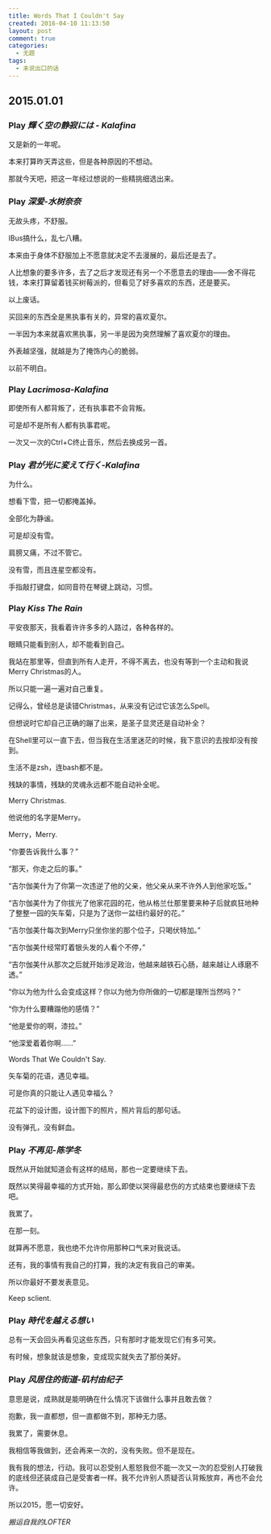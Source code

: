 ```yaml
---
title: Words That I Couldn't Say
created: 2016-04-10 11:13:50
layout: post
comment: true
categories:
  - 无题
tags:
  - 未说出口的话
---
```

## 2015.01.01

### Play *輝く空の静寂には - Kalafina*

又是新的一年呢。

本来打算昨天弄这些，但是各种原因的不想动。

那就今天吧，把这一年经过想说的一些精挑细选出来。

<!--more-->

### Play *深爱-水树奈奈*

无故头疼，不舒服。

IBus搞什么，乱七八糟。

本来由于身体不舒服加上不愿意就决定不去漫展的，最后还是去了。

人比想象的要多许多，去了之后才发现还有另一个不愿意去的理由——舍不得花钱，本来打算留着钱买树莓派的，但看见了好多喜欢的东西，还是要买。

以上废话。

买回来的东西全是黑执事有关的，异常的喜欢夏尔。

一半因为本来就喜欢黑执事，另一半是因为突然理解了喜欢夏尔的理由。

外表越坚强，就越是为了掩饰内心的脆弱。

以前不明白。

### Play *Lacrimosa-Kalafina*

即使所有人都背叛了，还有执事君不会背叛。

可是却不是所有人都有执事君呢。

一次又一次的Ctrl+C终止音乐，然后去换成另一首。

### Play *君が光に変えて行く-Kalafina*

为什么。

想看下雪，把一切都掩盖掉。

全部化为静谧。

可是却没有雪。

肩膀又痛，不过不管它。

没有雪，而且连星空都没有。

手指敲打键盘，如同音符在琴键上跳动，习惯。

### Play *Kiss The Rain*

平安夜那天，我看着许许多多的人路过，各种各样的。

眼睛只能看到别人，却不能看到自己。

我站在那里等，但直到所有人走开，不得不离去，也没有等到一个主动和我说Merry Christmas的人。

所以只能一遍一遍对自己重复。

记得么，曾经总是读错Christmas，从来没有记过它该怎么Spell。

但想说时它却自己正确的蹦了出来，是圣子显灵还是自动补全？

在Shell里可以一直<TAB>下去，但当我在生活里迷茫的时候，我下意识的去按<TAB>却没有按到。

生活不是zsh，连bash都不是。

残缺的事情，残缺的灵魂永远都不能自动补全呢。

Merry Christmas.

他说他的名字是Merry。

Merry，Merry.

“你要告诉我什么事？”

“那天，你走之后的事。”

“吉尔伽美什为了你第一次违逆了他的父亲，他父亲从来不许外人到他家吃饭。”

“吉尔伽美什为了你拔光了他家花园的花，他从格兰仕那里要来种子后就疯狂地种了整整一园的矢车菊，只是为了送你一盆纽约最好的花。”

“吉尔伽美什每次到Merry只坐你坐的那个位子，只喝伏特加。”

“吉尔伽美什经常盯着银头发的人看个不停，”

“吉尔伽美什从那次之后就开始涉足政治，他越来越铁石心肠，越来越让人琢磨不透。”

“你以为他为什么会变成这样？你以为他为你所做的一切都是理所当然吗？”

“你为什么要糟蹋他的感情？”

“他是爱你的啊，漆拉。”

“他深爱着着你啊……”

Words That We Couldn't Say.

矢车菊的花语，遇见幸福。

可是你真的只能让人遇见幸福么？

花盆下的设计图，设计图下的照片，照片背后的那句话。

没有弹孔，没有鲜血。

### Play *不再见-陈学冬*

既然从开始就知道会有这样的结局，那也一定要继续下去。

既然以笑得最幸福的方式开始，那么即使以哭得最悲伤的方式结束也要继续下去吧。

我累了。

在那一刻。

就算再不愿意，我也绝不允许你用那种口气来对我说话。

还有，我的事情有我自己的打算，我的决定有我自己的审美。

所以你最好不要发表意见。

Keep sclient.

### Play *時代を越える想い*

总有一天会回头再看见这些东西，只有那时才能发现它们有多可笑。

有时候，想象就该是想象，变成现实就失去了那份美好。

### Play *风居住的街道-矶村由纪子*

意思是说，成熟就是能明确在什么情况下该做什么事并且敢去做？

抱歉，我一直都想，但一直都做不到，那种无力感。

我累了，需要休息。

我相信等我做到，还会再来一次的，没有失败。但不是现在。

我有我的想法，行动。我可以忍受别人惹怒我但不能一次又一次的忍受别人打破我的底线但还装成自己是受害者一样。我不允许别人质疑否认背叛放弃，再也不会允许。

所以2015，愿一切安好。



*搬运自我的LOFTER*
